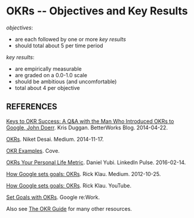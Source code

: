 ---
---

OKRs -- Objectives and Key Results
==================================

_objectives_:
- are each followed by one or more _key results_
- should total about 5 per time period

_key results_:
- are empirically measurable
- are graded on a 0.0-1.0 scale
- should be ambitious (and uncomfortable)
- total about 4 per objective

## REFERENCES

[Keys to OKR Success: A Q&A with the Man Who Introduced OKRs to Google, John Doerr](https://blog.betterworks.com/keys-okr-success-qa-john-doerr/). Kris Duggan. BetterWorks Blog. 2014-04-22.

[OKRs](https://medium.com/startup-tools/okrs-5afdc298bc28). Niket Desai. Medium. 2014-11-17.

[OKR Examples](https://www.talentcove.com/okrs/okr-examples.html). Cove.

[OKRs Your Personal Life Metric](https://www.linkedin.com/pulse/okrs-your-personal-life-metric-daniel-yubi). Daniel Yubi. LinkedIn Pulse. 2016-02-14.

[How Google sets goals: OKRs](https://library.gv.com/how-google-sets-goals-okrs-a1f69b0b72c7). Rick Klau. Medium. 2012-10-25.

[How Google sets goals: OKRs](https://www.youtube.com/watch?v=mJB83EZtAjc). Rick Klau. YouTube.

[Set Goals with OKRs](https://rework.withgoogle.com/guides/set-goals-with-okrs/). Google re:Work.

Also see [The OKR Guide](https://www.theokrguide.com/) for many other resources.

